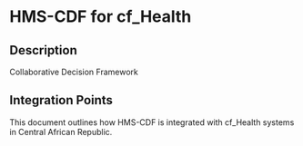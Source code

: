 # HMS-CDF for cf_Health

## Description

Collaborative Decision Framework

## Integration Points

This document outlines how HMS-CDF is integrated with cf_Health systems in Central African Republic.
